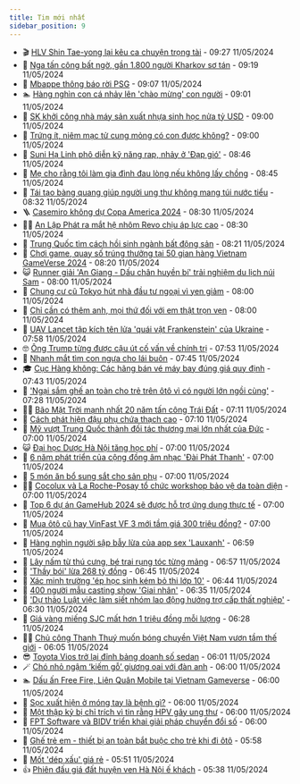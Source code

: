 ```yaml
---
title: Tim mới nhất
sidebar_position: 9
---
```


<!-- vnexpress-tin-moi-nhat:START -->
- 🎬 [HLV Shin Tae-yong lại kêu ca chuyện trọng tài](https://vnexpress.net/hlv-shin-tae-yong-lai-keu-ca-chuyen-trong-tai-4744924.html) - 09:27 11/05/2024
- 🐎 [Nga tấn công bất ngờ, gần 1.800 người Kharkov sơ tán](https://vnexpress.net/nga-tan-cong-bat-ngo-gan-1-800-nguoi-kharkov-so-tan-4744912.html) - 09:19 11/05/2024
- 🦍 [Mbappe thông báo rời PSG](https://vnexpress.net/mbappe-thong-bao-roi-psg-4744921.html) - 09:07 11/05/2024
- 🏊 [Hàng nghìn con cá nhảy lên &#39;chào mừng&#39; con người](https://vnexpress.net/hang-nghin-con-ca-nhay-len-chao-mung-con-nguoi-4742562.html) - 09:01 11/05/2024
- 🎊 [SK khởi công nhà máy sản xuất nhựa sinh học nửa tỷ USD](https://vnexpress.net/sk-khoi-cong-nha-may-san-xuat-nhua-sinh-hoc-nua-ty-usd-4744905.html) - 09:00 11/05/2024
- 🎃 [Trứng ít, niêm mạc tử cung mỏng có con được không?](https://vnexpress.net/trung-it-niem-mac-tu-cung-mong-co-con-duoc-khong-4744881.html) - 09:00 11/05/2024
- 🧰 [Suni Hạ Linh phô diễn kỹ năng rap, nhảy ở &#39;Đạp gió&#39;](https://vnexpress.net/suni-ha-linh-pho-dien-ky-nang-rap-nhay-o-dap-gio-4744888.html) - 08:46 11/05/2024
- 🔭 [Mẹ cho rằng tôi làm gia đình đau lòng nếu không lấy chồng](https://vnexpress.net/me-cho-rang-toi-lam-gia-dinh-dau-long-neu-khong-lay-chong-4744897.html) - 08:45 11/05/2024
- 🫶 [Tái tạo bàng quang giúp người ung thư không mang túi nước tiểu](https://vnexpress.net/tai-tao-bang-quang-giup-nguoi-ung-thu-khong-mang-tui-nuoc-tieu-4744863.html) - 08:32 11/05/2024
- 🪜 [Casemiro không dự Copa America 2024](https://vnexpress.net/casemiro-khong-du-copa-america-2024-4744908.html) - 08:30 11/05/2024
- 👨‍🏫 [An Lập Phát ra mắt hệ nhôm Revo chịu áp lực cao](https://vnexpress.net/an-lap-phat-ra-mat-he-nhom-revo-chiu-ap-luc-cao-4744894.html) - 08:30 11/05/2024
- 🎊 [Trung Quốc tìm cách hồi sinh ngành bất động sản](https://vnexpress.net/trung-quoc-tim-cach-hoi-sinh-nganh-bat-dong-san-4744889.html) - 08:21 11/05/2024
- 🎊 [Chơi game, quay số trúng thưởng tại 50 gian hàng Vietnam GameVerse 2024](https://vnexpress.net/choi-game-quay-so-trung-thuong-tai-50-gian-hang-vietnam-gameverse-2024-4744814.html) - 08:20 11/05/2024
- 😺 [Runner giải &#39;An Giang - Dấu chân huyền bí&#39; trải nghiệm du lịch núi Sam](https://vnexpress.net/runner-giai-an-giang-dau-chan-huyen-bi-trai-nghiem-du-lich-nui-sam-4744891.html) - 08:00 11/05/2024
- 🐘 [Chung cư cũ Tokyo hút nhà đầu tư ngoại vì yen giảm](https://vnexpress.net/chung-cu-cu-tokyo-hut-nha-dau-tu-ngoai-vi-yen-giam-4744856.html) - 08:00 11/05/2024
- 🌁 [Chỉ cần có thêm anh, mọi thứ đối với em thật trọn vẹn](https://vnexpress.net/chi-can-co-them-anh-moi-thu-doi-voi-em-that-tron-ven-4744763.html) - 08:00 11/05/2024
- 🐲 [UAV Lancet tập kích tên lửa &#39;quái vật Frankenstein&#39; của Ukraine](https://vnexpress.net/uav-lancet-tap-kich-ten-lua-quai-vat-frankenstein-cua-ukraine-4744849.html) - 07:58 11/05/2024
- 🤓 [Ông Trump từng được cậu út cố vấn về chính trị](https://vnexpress.net/ong-trump-tung-duoc-cau-ut-co-van-ve-chinh-tri-4744886.html) - 07:53 11/05/2024
- 💪 [Nhanh mắt tìm con ngựa cho lái buôn](https://vnexpress.net/nhanh-mat-tim-con-ngua-cho-lai-buon-4743954.html) - 07:45 11/05/2024
- 🎓 [Cục Hàng không: Các hãng bán vé máy bay đúng giá quy định](https://vnexpress.net/cuc-hang-khong-cac-hang-ban-ve-may-bay-dung-gia-quy-dinh-4744882.html) - 07:43 11/05/2024
- 🫣 [&#39;Ngại sắm ghế an toàn cho trẻ trên ôtô vì có người lớn ngồi cùng&#39;](https://vnexpress.net/ngai-sam-ghe-an-toan-cho-tre-tren-oto-vi-co-nguoi-lon-ngoi-cung-4744892.html) - 07:28 11/05/2024
- 🧑‍💻 [Bão Mặt Trời mạnh nhất 20 năm tấn công Trái Đất](https://vnexpress.net/bao-mat-troi-manh-nhat-20-nam-tan-cong-trai-dat-4744730.html) - 07:11 11/05/2024
- 🐲 [Cách phát hiện đậu phụ chứa thạch cao](https://vnexpress.net/cach-phat-hien-dau-phu-chua-thach-cao-4742776.html) - 07:10 11/05/2024
- 🌝 [Mỹ vượt Trung Quốc thành đối tác thương mại lớn nhất của Đức](https://vnexpress.net/my-vuot-trung-quoc-thanh-doi-tac-thuong-mai-lon-nhat-cua-duc-4744833.html) - 07:00 11/05/2024
- 😺 [Đại học Dược Hà Nội tăng học phí](https://vnexpress.net/dai-hoc-duoc-ha-noi-tang-hoc-phi-4744749.html) - 07:00 11/05/2024
- 🐎 [6 năm phát triển của cộng đồng âm nhạc &#39;Đài Phát Thanh&#39;](https://vnexpress.net/6-nam-phat-trien-cua-cong-dong-am-nhac-dai-phat-thanh-4744880.html) - 07:00 11/05/2024
- 🎡 [5 món ăn bổ sung sắt cho sản phụ](https://vnexpress.net/5-mon-an-bo-sung-sat-cho-san-phu-4744805.html) - 07:00 11/05/2024
- 👨‍🏫 [Cocolux và La Roche-Posay tổ chức workshop bảo vệ da toàn diện](https://vnexpress.net/cocolux-va-la-roche-posay-to-chuc-workshop-bao-ve-da-toan-dien-4744551.html) - 07:00 11/05/2024
- 🦆 [Top 6 dự án GameHub 2024 sẽ được hỗ trợ ứng dụng thực tế](https://vnexpress.net/vietnam-gameverse-2024-chung-ket-gamehub-4744520.html) - 07:00 11/05/2024
- 🚦 [Mua ôtô cũ hay VinFast VF 3 mới tầm giá 300 triệu đồng?](https://vnexpress.net/mua-oto-cu-hay-vinfast-vf-3-moi-tam-gia-300-trieu-dong-4737882.html) - 07:00 11/05/2024
- 💫 [Hàng nghìn người sập bẫy lừa của app sex &#39;Lauxanh&#39;](https://vnexpress.net/hang-nghin-nguoi-sap-bay-lua-cua-app-sex-lauxanh-4744823.html) - 06:59 11/05/2024
- 🎉 [Lây nấm từ thú cưng, bé trai rụng tóc từng mảng](https://vnexpress.net/lay-nam-tu-thu-cung-be-trai-rung-toc-tung-mang-4743409.html) - 06:57 11/05/2024
- 🌋 [&#39;Thầy bói&#39; lừa 268 tỷ đồng](https://vnexpress.net/thay-boi-lua-268-ty-dong-hang-chuc-nguoi-4744862.html) - 06:45 11/05/2024
- 🤖 [Xác minh trường &#39;ép học sinh kém bỏ thi lớp 10&#39;](https://vnexpress.net/xac-minh-truong-ep-hoc-sinh-kem-bo-thi-lop-10-4744879.html) - 06:44 11/05/2024
- 🦏 [400 người mẫu casting show &#39;Giai nhân&#39;](https://vnexpress.net/400-nguoi-mau-casting-show-giai-nhan-4744853.html) - 06:35 11/05/2024
- 🦩 [&#39;Dự thảo Luật việc làm siết nhóm lao động hưởng trợ cấp thất nghiệp&#39;](https://vnexpress.net/du-thao-luat-viec-lam-siet-nhom-lao-dong-huong-tro-cap-that-nghiep-4744871.html) - 06:30 11/05/2024
- 👺 [Giá vàng miếng SJC mất hơn 1 triệu đồng mỗi lượng](https://vnexpress.net/gia-vang-mieng-sjc-mat-hon-1-trieu-dong-moi-luong-4744873.html) - 06:28 11/05/2024
- 🧑‍🏫 [Chủ công Thanh Thuý muốn bóng chuyền Việt Nam vươn tầm thế giới](https://vnexpress.net/chu-cong-thanh-thuy-muon-bong-chuyen-viet-nam-vuon-tam-the-gioi-4744872.html) - 06:05 11/05/2024
- 😎 [Toyota Vios trở lại đỉnh bảng doanh số sedan](https://vnexpress.net/oto-xe-may/v-car/doanh-so/toyota-vios-tro-lai-dinh-bang-doanh-so-sedan-4744788.html) - 06:01 11/05/2024
- 🪄 [Chó nhỏ ngậm ‘kiếm gỗ’ giương oai với đàn anh](https://vnexpress.net/cho-nho-ngam-kiem-go-giuong-oai-voi-dan-anh-4743000.html) - 06:00 11/05/2024
- 🏊 [Dấu ấn Free Fire, Liên Quân Mobile tại Vietnam Gameverse](https://vnexpress.net/dau-an-free-fire-lien-quan-mobile-tai-vietnam-gameverse-4744858.html) - 06:00 11/05/2024
- 💃 [Sọc xuất hiện ở móng tay là bệnh gì?](https://vnexpress.net/soc-xuat-hien-o-mong-tay-la-benh-gi-4744780.html) - 06:00 11/05/2024
- 🦆 [Một thập kỷ bị chỉ trích vì tin rằng HPV gây ung thư](https://vnexpress.net/mot-thap-ky-bi-chi-trich-vi-tin-rang-hpv-gay-ung-thu-4744611.html) - 06:00 11/05/2024
- 🎊 [FPT Software và BIDV triển khai giải pháp chuyển đổi số](https://vnexpress.net/fpt-software-va-bidv-trien-khai-giai-phap-chuyen-doi-so-4744577.html) - 06:00 11/05/2024
- 👺 [Ghế trẻ em - thiết bị an toàn bắt buộc cho trẻ khi đi ôtô](https://vnexpress.net/ghe-tre-em-thiet-bi-an-toan-bat-buoc-cho-tre-khi-di-oto-4744764.html) - 05:58 11/05/2024
- 🎡 [Mốt &#39;dép xấu&#39; giá rẻ](https://vnexpress.net/mot-dep-xau-gia-re-4744803.html) - 05:51 11/05/2024
- 👍 [Phiên đấu giá đất huyện ven Hà Nội ế khách](https://vnexpress.net/phien-dau-gia-dat-huyen-ven-ha-noi-e-khach-4744847.html) - 05:38 11/05/2024<!-- vnexpress-tin-moi-nhat:END -->
